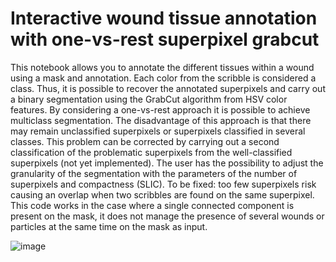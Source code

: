 # Interactive wound tissue annotation with one-vs-rest superpixel grabcut

This notebook allows you to annotate the different tissues within a wound using a mask and annotation. Each color from the scribble is considered a class. Thus, it is possible to recover the annotated superpixels and carry out a binary segmentation using the GrabCut algorithm from HSV color features. By considering a one-vs-rest approach it is possible to achieve multiclass segmentation. The disadvantage of this approach is that there may remain unclassified superpixels or superpixels classified in several classes. This problem can be corrected by carrying out a second classification of the problematic superpixels from the well-classified superpixels (not yet implemented). The user has the possibility to adjust the granularity of the segmentation with the parameters of the number of superpixels and compactness (SLIC).
To be fixed: too few superpixels risk causing an overlap when two scribbles are found on the same superpixel.
This code works in the case where a single connected component is present on the mask, it does not manage the presence of several wounds or particles at the same time on the mask as input.

![image](https://github.com/Le0Dev/interactive_wound_tissue_annotation/assets/39364891/acf1ba84-c4ab-4f41-a89b-5b3de7a90464)
